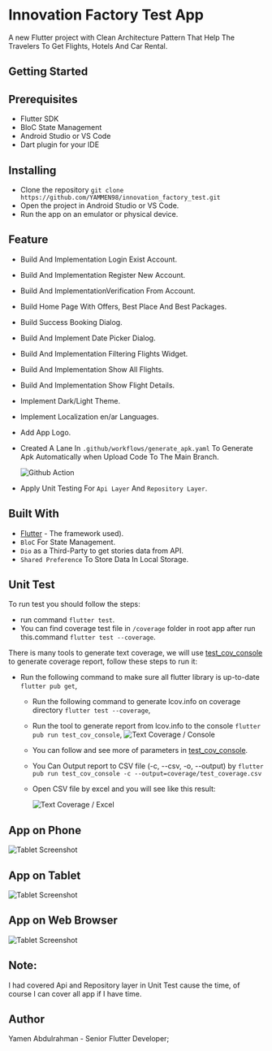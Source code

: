 # Innovation Factory Test App

A new Flutter project with Clean Architecture Pattern That Help The Travelers To Get Flights, Hotels
 And Car Rental.

## Getting Started

## Prerequisites

- Flutter SDK
- BloC State Management
- Android Studio or VS Code
- Dart plugin for your IDE

## Installing

- Clone the repository ```git clone https://github.com/YAMMEN98/innovation_factory_test.git```
- Open the project in Android Studio or VS Code.
- Run the app on an emulator or physical device.

## Feature

- Build And Implementation Login Exist Account.
- Build And Implementation Register New Account.
- Build And ImplementationVerification From Account.
- Build Home Page With Offers, Best Place And Best Packages.
- Build Success Booking Dialog.
- Build And Implement Date Picker Dialog.
- Build And Implementation Filtering Flights Widget.
- Build And Implementation Show All Flights.
- Build And Implementation Show Flight Details.
- Implement Dark/Light Theme.
- Implement Localization en/ar Languages.
- Add App Logo.
- Created A Lane In ```.github/workflows/generate_apk.yaml``` To Generate Apk Automatically when Upload Code To The Main Branch.

  ![Github Action](https://github.com/YAMMEN98/innovation_factory_test/blob/main/workflow.png)

- Apply Unit Testing For ```Api Layer``` And ```Repository Layer```.

## Built With

- [Flutter](https://github.com/vedranMv/dataDashboard/releases) - The framework used).
- ```BloC``` For State Management.
- ```Dio```  as a Third-Party to get stories data from API.
- ```Shared Preference```  To Store Data In Local Storage.

## Unit Test

To run test you should follow the steps:

- run command ```flutter test```.
- You can find coverage test file in ```/coverage``` folder in root app after run this.command ```flutter test --coverage```.

There is many tools to generate text coverage,
we will use [test_cov_console](https://pub.dev/packages/test_cov_console) to generate coverage
report, follow these steps to run it:

- Run the following command to make sure all flutter library is up-to-date ```flutter pub get```,
    - Run the following command to generate lcov.info on coverage
      directory ```flutter test --coverage```,
    - Run the tool to generate report from lcov.info to the
      console ```flutter pub run test_cov_console```,
      ![Text Coverage / Console](https://github.com/YAMMEN98/innovation_factory_test/blob/main/unit_test_console.png)

    - You can follow and see more of parameters
      in [test_cov_console](https://pub.dev/packages/test_cov_console).
    - You Can Output report to CSV file (-c, --csv, -o, --output)
      by ```flutter pub run test_cov_console -c --output=coverage/test_coverage.csv```
    - Open CSV file by excel and you will see like this result:

      ![Text Coverage / Excel](https://github.com/YAMMEN98/innovation_factory_test/blob/main/unit_test_excel.png)


## App on Phone

![Tablet Screenshot](https://github.com/YAMMEN98/innovation_factory_test/blob/main/mobile.png)

## App on Tablet

![Tablet Screenshot](https://github.com/YAMMEN98/innovation_factory_test/blob/main/tablet.png)

## App on Web Browser

![Tablet Screenshot](https://github.com/YAMMEN98/innovation_factory_test/blob/main/web.png)


## Note:

I had covered Api and Repository layer in Unit Test cause the time, of course I can cover all app if I have time.



## Author

Yamen Abdulrahman - Senior Flutter Developer;

